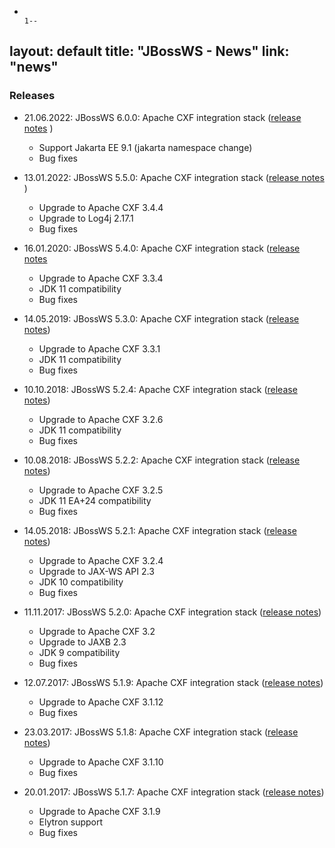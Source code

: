  
-                                                                                                                                1--
layout:     default
title:       "JBossWS - News"
link:        "news"
---
### Releases

+ 21.06.2022: JBossWS 6.0.0: Apache CXF integration stack ([release notes](https://issues.redhat.com/secure/ReleaseNote.jspa?projectId=12310050&version=12379843)
  )
  - Support Jakarta EE 9.1 (jakarta namespace change)
  - Bug fixes

+ 13.01.2022: JBossWS 5.5.0: Apache CXF integration stack ([release notes](https://issues.redhat.com/secure/ReleaseNote.jspa?projectId=12310050&version=12357605)
  )
  - Upgrade to Apache CXF 3.4.4
  - Upgrade to Log4j 2.17.1
  - Bug fixes

+ 16.01.2020: JBossWS 5.4.0: Apache CXF integration stack ([release notes](https://issues.redhat.com/secure/ReleaseNote.jspa?version=12341950&projectId=12310050)
  - Upgrade to Apache CXF 3.3.4
  - JDK 11 compatibility
  - Bug fixes

+ 14.05.2019: JBossWS 5.3.0: Apache CXF integration stack ([release notes](https://download.jboss.org/jbossws/ReleaseNotes-jbossws-cxf-5.3.0.Final.txt))
  - Upgrade to Apache CXF 3.3.1
  - JDK 11 compatibility
  - Bug fixes 

+ 10.10.2018: JBossWS 5.2.4: Apache CXF integration stack ([release notes](https://download.jboss.org/jbossws/ReleaseNotes-jbossws-cxf-5.2.4.Final.txt))
  - Upgrade to Apache CXF 3.2.6
  - JDK 11 compatibility
  - Bug fixes
 

+ 10.08.2018: JBossWS 5.2.2: Apache CXF integration stack ([release notes](https://download.jboss.org/jbossws/ReleaseNotes-jbossws-cxf-5.2.2.Final.txt))
  - Upgrade to Apache CXF 3.2.5
  - JDK 11 EA+24 compatibility
  - Bug fixes
 

+ 14.05.2018: JBossWS 5.2.1: Apache CXF integration stack ([release notes](https://download.jboss.org/jbossws/ReleaseNotes-jbossws-cxf-5.2.1.Final.txt))
  - Upgrade to Apache CXF 3.2.4
  - Upgrade to JAX-WS API 2.3
  - JDK 10 compatibility
  - Bug fixes
 

+ 11.11.2017: JBossWS 5.2.0: Apache CXF integration stack ([release notes](https://download.jboss.org/jbossws/ReleaseNotes-jbossws-cxf-5.2.0.Final.txt))
  - Upgrade to Apache CXF 3.2
  - Upgrade to JAXB 2.3
  - JDK 9 compatibility
  - Bug fixes
 

+ 12.07.2017: JBossWS 5.1.9: Apache CXF integration stack ([release notes](https://download.jboss.org/jbossws/ReleaseNotes-jbossws-cxf-5.1.9.Final.txt))
  - Upgrade to Apache CXF 3.1.12
  - Bug fixes
 

+ 23.03.2017: JBossWS 5.1.8: Apache CXF integration stack ([release notes](https://download.jboss.org/jbossws/ReleaseNotes-jbossws-cxf-5.1.8.Final.txt))
  - Upgrade to Apache CXF 3.1.10
  - Bug fixes
 

+ 20.01.2017: JBossWS 5.1.7: Apache CXF integration stack ([release notes](https://download.jboss.org/jbossws/ReleaseNotes-jbossws-cxf-5.1.7.Final.txt))
  - Upgrade to Apache CXF 3.1.9
  - Elytron support
  - Bug fixes


